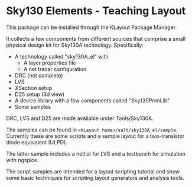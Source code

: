 
# Sky130 Elements - Teaching Layout

This package can be installed through the KLayout Package Manager.

It collects a few components from different sources that comprise a 
small physical design kit for Sky130A technology. Specifically:

* A technology called "sky130A_el" with
  * A layer properties file
  * A net tracer configuration
* DRC (not complete)
* LVS
* XSection setup
* D25 setup (3d view)
* A device library with a few components called "Sky130PrimLib"
* Some samples

DRC, LVS and D25 are made available under Tools/Sky130A.

The samples can be found in `<KLayout home>/salt/sky130A_el/sample`.
Currently these are some scripts and a sample layout for a 
two-transistor diode equivalent (ULPD). 
 
The latter sample includes a netlist for LVS and a testbench for
simulation with ngspice.

The script samples are intended for a layout scripting tutorial and 
show some basic techniques for scripting layout generators and
analysis tools.

